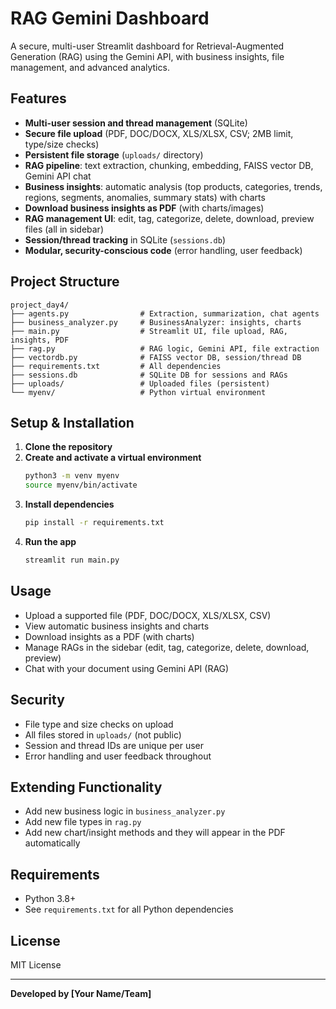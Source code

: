 # RAG Gemini Dashboard

A secure, multi-user Streamlit dashboard for Retrieval-Augmented Generation (RAG) using the Gemini API, with business insights, file management, and advanced analytics.

## Features

- **Multi-user session and thread management** (SQLite)
- **Secure file upload** (PDF, DOC/DOCX, XLS/XLSX, CSV; 2MB limit, type/size checks)
- **Persistent file storage** (`uploads/` directory)
- **RAG pipeline**: text extraction, chunking, embedding, FAISS vector DB, Gemini API chat
- **Business insights**: automatic analysis (top products, categories, trends, regions, segments, anomalies, summary stats) with charts
- **Download business insights as PDF** (with charts/images)
- **RAG management UI**: edit, tag, categorize, delete, download, preview files (all in sidebar)
- **Session/thread tracking** in SQLite (`sessions.db`)
- **Modular, security-conscious code** (error handling, user feedback)

## Project Structure

```
project_day4/
├── agents.py                # Extraction, summarization, chat agents
├── business_analyzer.py     # BusinessAnalyzer: insights, charts
├── main.py                  # Streamlit UI, file upload, RAG, insights, PDF
├── rag.py                   # RAG logic, Gemini API, file extraction
├── vectordb.py              # FAISS vector DB, session/thread DB
├── requirements.txt         # All dependencies
├── sessions.db              # SQLite DB for sessions and RAGs
├── uploads/                 # Uploaded files (persistent)
└── myenv/                   # Python virtual environment
```

## Setup & Installation

1. **Clone the repository**
2. **Create and activate a virtual environment**
   ```sh
   python3 -m venv myenv
   source myenv/bin/activate
   ```
3. **Install dependencies**
   ```sh
   pip install -r requirements.txt
   ```
4. **Run the app**
   ```sh
   streamlit run main.py
   ```

## Usage

- Upload a supported file (PDF, DOC/DOCX, XLS/XLSX, CSV)
- View automatic business insights and charts
- Download insights as a PDF (with charts)
- Manage RAGs in the sidebar (edit, tag, categorize, delete, download, preview)
- Chat with your document using Gemini API (RAG)

## Security
- File type and size checks on upload
- All files stored in `uploads/` (not public)
- Session and thread IDs are unique per user
- Error handling and user feedback throughout

## Extending Functionality
- Add new business logic in `business_analyzer.py`
- Add new file types in `rag.py`
- Add new chart/insight methods and they will appear in the PDF automatically

## Requirements
- Python 3.8+
- See `requirements.txt` for all Python dependencies

## License
MIT License

---

**Developed by [Your Name/Team]**